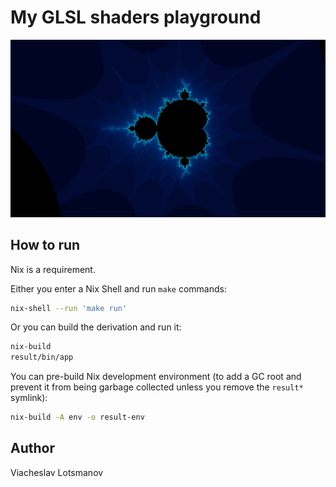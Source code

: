 # My GLSL shaders playground

![Mandelbrot set](artwork/mandelbrot-set-screenshot.png)

## How to run

Nix is a requirement.

Either you enter a Nix Shell and run `make` commands:

``` sh
nix-shell --run 'make run'
```

Or you can build the derivation and run it:

``` sh
nix-build
result/bin/app
```

You can pre-build Nix development environment
(to add a GC root and prevent it from being garbage
collected unless you remove the `result*` symlink):

``` sh
nix-build -A env -o result-env
```

## Author

Viacheslav Lotsmanov
